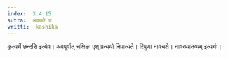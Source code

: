```yaml
---
index:  3.4.15
sutra:  अवचक्षे च
vritti:  kashika 
---
```


कृत्यर्थे छन्दसि इत्येव। अवपूर्वात् चक्षिङः एश् प्रत्ययो निपात्यते। रिपुणा नावचक्षे। नावख्यातव्यम् इत्यर्थः।

